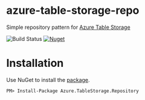 # azure-table-storage-repo

Simple repository pattern for [Azure Table Storage](https://azure.microsoft.com/en-us/services/storage/tables/)


![Build Status](https://marcinwolnik.visualstudio.com/_apis/public/build/definitions/a08a3369-5e37-442b-b9f5-f2e98605953a/1/badge)
[![Nuget](https://img.shields.io/badge/nuget-v1.0.6-blue.svg)](https://www.nuget.org/packages/Azure.TableStorage.Repository/1.0.6)

# Installation

Use NuGet to install the [package](https://www.nuget.org/packages/Azure.TableStorage.Repository/).

```
PM> Install-Package Azure.TableStorage.Repository
```
